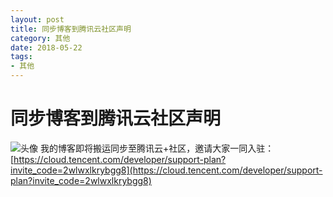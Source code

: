 ```yaml
---
layout: post
title: 同步博客到腾讯云社区声明
category: 其他
date: 2018-05-22
tags:
- 其他
---
```

# 同步博客到腾讯云社区声明

![头像](http://qiniu.house2048.cn/QQ20180522-0.jpg)
我的博客即将搬运同步至腾讯云+社区，邀请大家一同入驻：[https://cloud.tencent.com/developer/support-plan?invite_code=2wlwxlkrybgg8](https://cloud.tencent.com/developer/support-plan?invite_code=2wlwxlkrybgg8)
